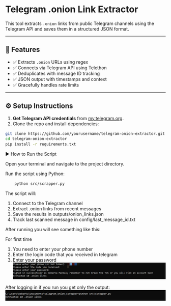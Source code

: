 
# Telegram .onion Link Extractor

This tool extracts `.onion` links from public Telegram channels using the Telegram API and saves them in a structured JSON format.

---

## 🧰 Features

- ✅ Extracts `.onion` URLs using regex
- ✅ Connects via Telegram API using Telethon
- ✅ Deduplicates with message ID tracking
- ✅ JSON output with timestamps and context
- ✅ Gracefully handles rate limits

---

## ⚙️ Setup Instructions

1. **Get Telegram API credentials** from [my.telegram.org](https://my.telegram.org).
2. Clone the repo and install dependencies:
```bash
git clone https://github.com/yourusername/telegram-onion-extractor.git
cd telegram-onion-extractor
pip install -r requirements.txt

```
▶️ How to Run the Script

Open your terminal and navigate to the project directory.

Run the script using Python:
```bash
    python src/scrapper.py
```
The script will:
1. Connect to the Telegram channel
2. Extract .onion links from recent messages
3. Save the results in outputs/onion_links.json
4. Track last scanned message in config/last_message_id.txt

After running you will see something like this:

For first time
1. You need to enter your phone number
2. Enter the login code that you received in telegram
3. Enter your password
![alt text](first_demo.png)

After logging in if you run you get only the output:
![alt text](demo.png)